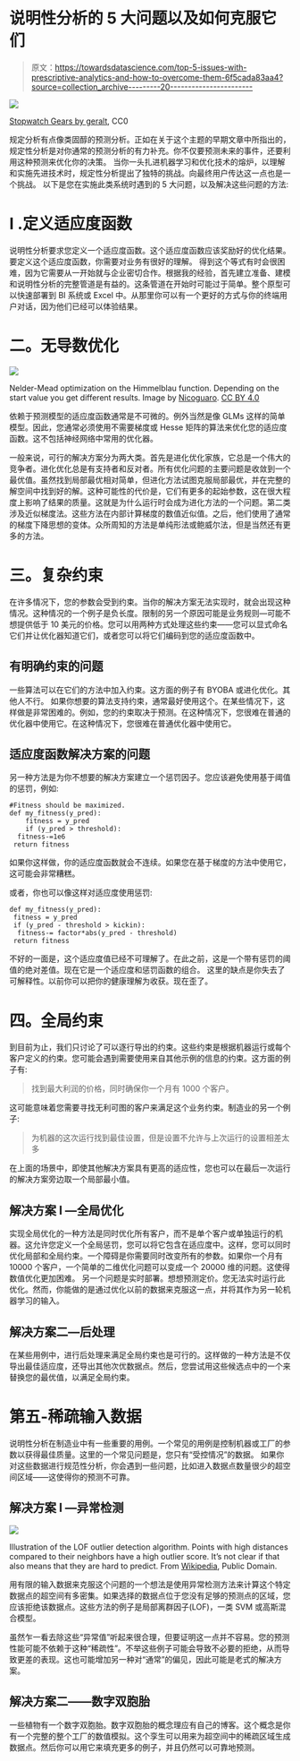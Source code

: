 # 说明性分析的 5 大问题以及如何克服它们

> 原文：<https://towardsdatascience.com/top-5-issues-with-prescriptive-analytics-and-how-to-overcome-them-6f5cada83aa4?source=collection_archive---------20----------------------->

![](img/2881183d78adde12128f49e4c9178407.png)

[Stopwatch Gears by geralt](https://pixabay.com/en/stopwatch-gears-work-working-time-3699318/), CC0

规定分析有点像类固醇的预测分析。正如在关于这个主题的早期文章中所指出的，规定性分析是对你通常的预测分析的有力补充。你不仅要预测未来的事件，还要利用这种预测来优化你的决策。
当你一头扎进机器学习和优化技术的熔炉，以理解和实施先进技术时，规定性分析提出了独特的挑战。向最终用户传达这一点也是一个挑战。
以下是您在实施此类系统时遇到的 5 大问题，以及解决这些问题的方法:

# I .定义适应度函数

说明性分析要求您定义一个适应度函数。这个适应度函数应该奖励好的优化结果。要定义这个适应度函数，你需要对业务有很好的理解。
得到这个等式有时会很困难，因为它需要从一开始就与企业密切合作。根据我的经验，首先建立准备、建模和说明性分析的完整管道是有益的。这条管道在开始时可能过于简单。整个原型可以快速部署到 BI 系统或 Excel 中。从那里你可以有一个更好的方式与你的终端用户对话，因为他们已经可以体验结果。

# 二。无导数优化

![](img/27bb4052a13ab0286dbc06632bd9eccf.png)

Nelder-Mead optimization on the Himmelblau function. Depending on the start value you get different results. Image by [Nicoguaro](https://commons.wikimedia.org/wiki/User:Nicoguaro). [CC BY 4.0](https://creativecommons.org/licenses/by/4.0/)

依赖于预测模型的适应度函数通常是不可微的。例外当然是像 GLMs 这样的简单模型。因此，您通常必须使用不需要梯度或 Hesse 矩阵的算法来优化您的适应度函数。这不包括神经网络中常用的优化器。

一般来说，可行的解决方案分为两大类。首先是进化优化家族，它总是一个伟大的竞争者。进化优化总是有支持者和反对者。所有优化问题的主要问题是收敛到一个最优值。虽然找到局部最优相对简单，但进化方法试图克服局部最优，并在完整的解空间中找到好的解。这种可能性的代价是，它们有更多的起始参数，这在很大程度上影响了结果的质量。这就是为什么运行时会成为进化方法的一个问题。第二类涉及近似梯度法。这些方法在内部计算梯度的数值近似值。之后，他们使用了通常的梯度下降思想的变体。众所周知的方法是单纯形法或鲍威尔法，但是当然还有更多的方法。

# 三。复杂约束

在许多情况下，您的参数会受到约束。当你的解决方案无法实现时，就会出现这种情况。这种情况的一个例子是负长度。限制的另一个原因可能是业务规则—可能不想提供低于 10 美元的价格。您可以用两种方式处理这些约束——您可以显式命名它们并让优化器知道它们，或者您可以将它们编码到您的适应度函数中。

## 有明确约束的问题

一些算法可以在它们的方法中加入约束。这方面的例子有 BYOBA 或进化优化。其他人不行。
如果你想要的算法支持约束，通常最好使用这个。在某些情况下，这样做是非常困难的。例如，您的约束取决于预测。在这种情况下，您很难在普通的优化器中使用它。在这种情况下，您很难在普通优化器中使用它。

## 适应度函数解决方案的问题

另一种方法是为你不想要的解决方案建立一个惩罚因子。您应该避免使用基于阈值的惩罚，例如:

```
#Fitness should be maximized.
def my_fitness(y_pred):
    fitness = y_pred
    if (y_pred > threshold):
  fitness-=1e6
 return fitness
```

如果你这样做，你的适应度函数就会不连续。如果您在基于梯度的方法中使用它，这可能会非常糟糕。

或者，你也可以像这样对适应度使用惩罚:

```
def my_fitness(y_pred):
 fitness = y_pred
 if (y_pred - threshold > kickin):
  fitness-= factor*abs(y_pred - threshold)
 return fitness
```

不好的一面是，这个适应度值已经不可理解了。在此之前，这是一个带有惩罚的阈值的绝对差值。现在它是一个适应度和惩罚函数的组合。
这里的缺点是你失去了可解释性。以前你可以把你的健康理解为收获。现在歪了。

# 四。全局约束

到目前为止，我们只讨论了可以逐行导出的约束。这些约束是根据机器运行或每个客户定义的约束。您可能会遇到需要使用来自其他示例的信息的约束。这方面的例子有:

> 找到最大利润的价格，同时确保你一个月有 1000 个客户。

这可能意味着您需要寻找无利可图的客户来满足这个业务约束。制造业的另一个例子:

> 为机器的这次运行找到最佳设置，但是设置不允许与上次运行的设置相差太多

在上面的场景中，即使其他解决方案具有更高的适应性，您也可以在最后一次运行的解决方案旁边取一个局部最小值。

## 解决方案 I —全局优化

实现全局优化的一种方法是同时优化所有客户，而不是单个客户或单独运行的机器。这允许您定义一个全局惩罚，您可以将它包含在适应度中。这样，您可以同时优化局部和全局约束。一个障碍是你需要同时改变所有的参数。如果你一个月有 10000 个客户，一个简单的二维优化问题可以变成一个 20000 维的问题。这使得数值优化更加困难。
另一个问题是实时部署。想想预测定价。您无法实时运行此优化。然而，你能做的是通过优化以前的数据来克服这一点，并将其作为另一轮机器学习的输入。

## 解决方案二—后处理

在某些用例中，进行后处理来满足全局约束也是可行的。这样做的一种方法是不仅导出最佳适应度，还导出其他次优数据点。然后，您尝试用这些候选点中的一个来替换您的最优值，以满足全局约束。

# 第五-稀疏输入数据

说明性分析在制造业中有一些重要的用例。一个常见的用例是控制机器或工厂的参数以获得最佳质量。这里的一个常见问题是，您只有“受控情况”的数据。
如果你对这些数据进行规范性分析，你会遇到一些问题，比如进入数据点数量很少的超空间区域——这使得你的预测不可靠。

## 解决方案 I —异常检测

![](img/f5ea7554336b521a9b2ada2926061286.png)

Illustration of the LOF outlier detection algorithm. Points with high distances compared to their neighbors have a high outlier score. It’s not clear if that also means that they are hard to predict. From [Wikipedia](https://de.wikipedia.org/wiki/Datei:LOF.svg), Public Domain.

用有限的输入数据来克服这个问题的一个想法是使用异常检测方法来计算这个特定数据点的超空间有多密集。如果选择的数据点位于您没有足够的预测点的区域，您应该拒绝该数据点。这些方法的例子是局部离群因子(LOF)，一类 SVM 或高斯混合模型。

虽然乍一看去除这些“异常值”听起来很合理，但要证明这一点并不容易。您的预测性能可能不依赖于这种“稀疏性”。不举这些例子可能会导致不必要的拒绝，从而导致更差的表现。这也可能增加另一种对“通常”的偏见，因此可能是老式的解决方案。

## 解决方案二——数字双胞胎

一些植物有一个数字双胞胎。数字双胞胎的概念理应有自己的博客。这个概念是你有一个完整的整个工厂的数值模拟。这个孪生可以用来为超空间中的稀疏区域生成数据点。然后你可以用它来填充更多的例子，并且仍然可以可靠地预测。